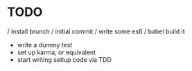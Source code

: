 TODO
====

/ install brunch
/ initial commit
/ write some es6
/ babel build it
- write a dummy test
- set up karma, or equivalent
- start writing setlup code via TDD
